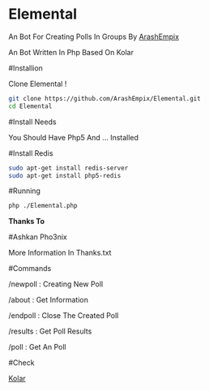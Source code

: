 # Elemental
An Bot For Creating Polls In Groups By [ArashEmpix](https://telegram.me/ArashEmpix)

An Bot Written In Php Based On Kolar

#Installion

Clone Elemental !

```bash
git clone https://github.com/ArashEmpix/Elemental.git
cd Elemental
```
#Install Needs


You Should Have Php5 And ... Installed


#Install Redis

```bash
sudo apt-get install redis-server
sudo apt-get install php5-redis
```

#Running 
```bash
php ./Elemental.php
```

**Thanks To**

#Ashkan Pho3nix

More Information In Thanks.txt

#Commands

/newpoll : Creating New Poll

/about : Get Information

/endpoll : Close The Created Poll

/results : Get Poll Results

/poll : Get An Poll



#Check 

[Kolar](https://github.com/Kolar/Telegram-poll-bot)
